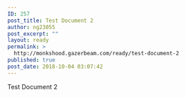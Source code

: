 ```yaml
---
ID: 257
post_title: Test Document 2
author: ng23055
post_excerpt: ""
layout: ready
permalink: >
  http://monkshood.gazerbeam.com/ready/test-document-2
published: true
post_date: 2018-10-04 03:07:42
---
```

Test Document 2